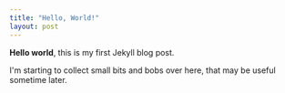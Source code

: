 ```yaml
---
title: "Hello, World!"
layout: post
---
```


**Hello world**, this is my first Jekyll blog post.

I'm starting to collect small bits and bobs over here, that may be useful sometime later.
